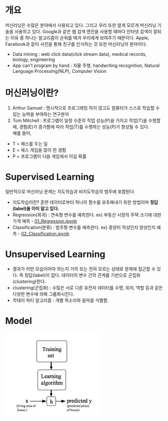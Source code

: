 # 개요
머신러닝은 수많은 분야에서 사용되고 있다. 그리고 우리 또한 알게 모르게 머신러닝 기술을 사용하고 있다. Google과 같은 웹 검색 엔진을 사용할 때마다 인터넷 검색이 잘되는 이유 중 하나는 알고리즘이 순위를 매겨 우리에게 보여주기 때문이다. Apple, Facebook과 같이 사진을 통해 친구를 인식하는 것 또한 머신러닝의 분야이다.   
* Data mining :  web click data(click stream data), medical records, biology, engineering
* App can't program by hand : 자율 주행, handwriting recognition, Natural Language Processing(NLP), Computer Vision  

# 머신러닝이란?
1. Arthur Samuel : 명시적으로 프로그래밍 하지 않고도 컴퓨터가 스스로 학습할 수 있는 능력을 부여하는 연구분야
2. Tom Mitchell : 프로그램이 일정 수준의 작업 성능(P)을 가지고 작업(T)을 수행할 때, 경험(E)가 증가함에 따라 작업(T)를 수행하는 성능(P)가 향상될 수 있다.  
예를 들어, 
  
* T = 체스를 두는 일  
* E = 체스 게임을 많이 한 경험  
* P = 프로그램이 다음 게임에서 이길 확률  

# Supervised Learning
일반적으로 머신러닝 문제는 지도학습과 비지도학습의 범주에 포함된다.  
* 지도학습이란? 훈련 데이터로부터 하나의 함수를 유추해내기 위한 방법이며 **정답(label)을 이미 알고 있다.**
* Regression(회귀) : 연속형 변수를 예측한다. ex) 부동산 시장의 주택 크기에 대한 가격 예측 - [01_Regression.ipynb](https://github.com/Devkya/Coursera/blob/master/lecture_code/01_Regression.ipynb)
* Classification(분류) : 범주형 변수를 예측한다. ex) 종양이 악성인지 양성인지 예측 - [02_Classification.ipynb](https://github.com/Devkya/Coursera/blob/master/lecture_code/02_classification.ipynb)

# Unsupervised Learning
* 결과가 어떤 모습이어야 하는지 거의 또는 전혀 모르는 상태로 문제에 접근할 수 있다. 즉 정답(label)이 없다. 데이터의 변수 간의 관계를 기반으로 군집화(clustering)한다.
* clustering(군집화) : 수많은 서로 다른 유전자 데이터를 수명, 위치, 역할 등과 같은 다양한 변수에 의해 그룹화시킨다.
* 칵테이 파티 알고리즘 : 개별 목소리와 음악을 식별함.

# Model
![model](./image/model.png)
